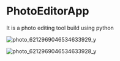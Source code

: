 # PhotoEditorApp
It is a photo editing tool build using python 

![photo_6212969046534633929_y](https://github.com/Rohitss7/PhotoEditorApp/assets/169588404/e072b740-4259-410e-a912-ee6256b802aa)

![photo_6212969046534633928_y](https://github.com/Rohitss7/PhotoEditorApp/assets/169588404/1ea50518-8392-4aa4-b42b-331c1f700f2c)

